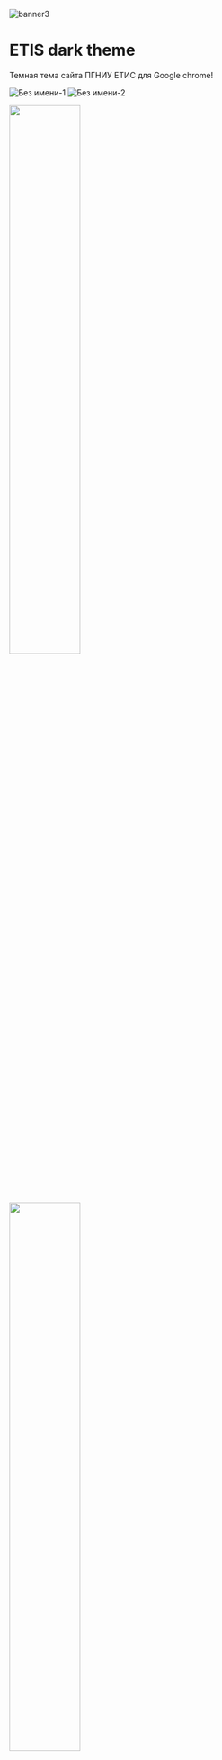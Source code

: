 ![banner3](https://user-images.githubusercontent.com/60402289/116774392-cea8da00-aa75-11eb-992a-d80342f56f1c.png)

# ETIS dark theme
Темная тема сайта ПГНИУ ЕТИС для Google chrome!

![Без имени-1](https://user-images.githubusercontent.com/60402289/116774588-0ebc8c80-aa77-11eb-960f-479199009cd4.png) 
![Без имени-2](https://user-images.githubusercontent.com/60402289/116774589-0f552300-aa77-11eb-8aae-85dc7983464a.png)

<img src="https://user-images.githubusercontent.com/60402289/116774589-0f552300-aa77-11eb-8aae-85dc7983464a.png" width="50%" height="50%">
<img src="https://user-images.githubusercontent.com/60402289/116774588-0ebc8c80-aa77-11eb-960f-479199009cd4.png" width="50%" height="50%">




